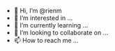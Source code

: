- 👋 Hi, I’m @rienm
- 👀 I’m interested in ...
- 🌱 I’m currently learning ...
- 💞️ I’m looking to collaborate on ...
- 📫 How to reach me ...

<!---
rienm/rienm is a ✨ special ✨ repository because its `README.md` (this file) appears on your GitHub profile.
You can click the Preview link to take a look at your changes.
--->
